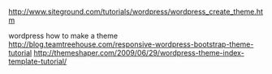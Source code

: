 http://www.siteground.com/tutorials/wordpress/wordpress_create_theme.htm

wordpress how to make a theme
http://blog.teamtreehouse.com/responsive-wordpress-bootstrap-theme-tutorial
http://themeshaper.com/2009/06/29/wordpress-theme-index-template-tutorial/

